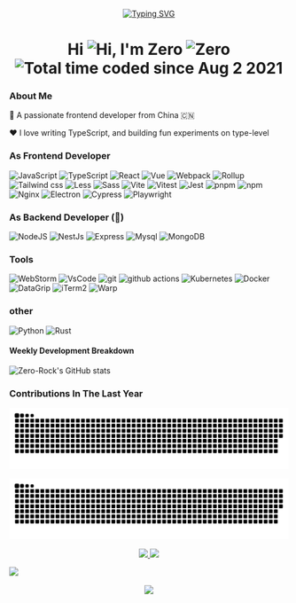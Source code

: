 <p align="center">
<a href="https://git.io/typing-svg"><a href="https://git.io/typing-svg"><img src="https://readme-typing-svg.herokuapp.com?font=Fira+Code&duration=4000&pause=1000&center=true&vCenter=true&width=600&lines=Coding+for+the+future......" alt="Typing SVG" /></a></a>
</p>

<h1 align="center">Hi <img src='https://qpluspicture.oss-cn-beijing.aliyuncs.com/6LjjQA/Hi.gif' alt='Hi' width="30"/>, I'm Zero <img src="https://komarev.com/ghpvc/?username=Zero-Rock&label=visitor&color=0e75b6&style=flat" alt="Zero" />  <img src="https://wakatime.com/badge/user/f9a0c08a-21d9-4812-9e41-948579bb65dc.svg" alt="Total time coded since Aug 2 2021" /></h1>

### About Me

💼 A passionate frontend developer from China 🇨🇳

❤️ I love writing TypeScript, and building fun experiments on type-level

### As Frontend Developer
<div>
<img alt="JavaScript" src="https://img.shields.io/badge/-JavaScript-F7DF1E?style=flat&logo=javascript&logoColor=white" />
<img alt="TypeScript" src="https://img.shields.io/badge/-TypeScript-3178C6?style=flat&logo=typescript&logoColor=white" />
<img alt="React" src="https://img.shields.io/badge/-React-61DAFB?style=flat&logo=react&logoColor=white" />
<img alt="Vue" src="https://img.shields.io/badge/-Vue-4FC08D?style=flat&logo=vuedotjs&logoColor=white" />
<img alt="Webpack" src="https://img.shields.io/badge/-Webpack-8DD6F9?style=flat&logo=webpack&logoColor=white" />
<img alt="Rollup" src="https://img.shields.io/badge/-Rollup-EC4A3F?style=flat&logo=rollupdotjs&logoColor=white" />
<img alt="Tailwind css" src="https://img.shields.io/badge/-Tailwind css-06B6D4?style=flat&logo=tailwindcss&logoColor=white" />
<img alt="Less" src="https://img.shields.io/badge/-Less-1D365D?style=flat&logo=less&logoColor=white" />
<img alt="Sass" src="https://img.shields.io/badge/-Sass-CC6699?style=flat&logo=sass&logoColor=white" />
<img alt="Vite" src="https://img.shields.io/badge/-Vite-646CFF?style=flat&logo=vite&logoColor=white" />
<img alt="Vitest" src="https://img.shields.io/badge/-Vitest-6E9F18?style=flat&logo=vitest&logoColor=white" />
<img alt="Jest" src="https://img.shields.io/badge/-Jest-C21325?style=flat&logo=Jest&logoColor=white" />
<img alt="pnpm" src="https://img.shields.io/badge/-pnpm-F69220?style=flat&logo=pnpm&logoColor=white" />
<img alt="npm" src="https://img.shields.io/badge/-npm-CB3837?style=flat&logo=npm&logoColor=white" />
<img alt="Nginx" src="https://img.shields.io/badge/-Nginx-009639?style=flat&logo=nginx&logoColor=white" />
<img alt="Electron" src="https://img.shields.io/badge/-Electron-47848F?style=flat&logo=electron&logoColor=white" />
<img alt="Cypress" src="https://img.shields.io/badge/-Cypress-17202C?style=flat&logo=cypress&logoColor=white" />
<img alt="Playwright" src="https://img.shields.io/badge/-Playwright-2EAD33?style=flat&logo=playwright&logoColor=white" />
</div>

### As Backend Developer (🤔)
<div>
<img alt="NodeJS" src="https://img.shields.io/badge/-NodeJS-43853d?style=flat&logo=Node.js&logoColor=white" />
<img alt="NestJs" src="https://img.shields.io/badge/-NestJs-E0234E?style=flat&logo=nestjs&logoColor=white" />
<img alt="Express" src="https://img.shields.io/badge/-express-13aa52?style=flat&logo=express&logoColor=white" />
<img alt="Mysql" src="https://img.shields.io/badge/-Mysql-4479A1?style=flat&logo=mysql&logoColor=white" />
<img alt="MongoDB" src="https://img.shields.io/badge/-MongoDB-13aa52?style=flat&logo=mongodb&logoColor=white" />
</div>

### Tools
<div>
<img alt="WebStorm" src="https://img.shields.io/badge/-WebStorm-4ca6ff?style=flat&logo=webstorm&logoColor=white">
<img alt="VsCode" src="https://img.shields.io/badge/-VsCode-007ACC?style=flat&logo=visualstudiocode&logoColor=white">
<img alt="git" src="https://img.shields.io/badge/-Git-F05032?style=flat&logo=git&logoColor=white" />
<img alt="github actions" src="https://img.shields.io/badge/-Github_Actions-2088FF?style=flat&logo=github-actions&logoColor=white" />
<img alt="Kubernetes" src="https://img.shields.io/badge/-Kubernetes-326CE5?style=flat&logo=kubernetes&logoColor=white" />
<img alt="Docker" src="https://img.shields.io/badge/-Docker-46a2f1?style=flat&logo=docker&logoColor=white" />
<img alt="DataGrip" src="https://img.shields.io/badge/-DataGrip-000000?style=flat&logo=datagrip&logoColor=white">
<img alt="iTerm2" src="https://img.shields.io/badge/-iTerm2-000000?style=flat&logo=iterm2&logoColor=white">
<img alt="Warp" src="https://img.shields.io/badge/-Warp-000000?style=flat&logo=warp&logoColor=5BCCE1" />  
</div>

### other
<div>
<img alt="Python" src="https://img.shields.io/badge/-Python-3776AB?style=?style=plastic&logo=python&logoColor=white" />
<img alt="Rust" src="https://img.shields.io/badge/-Rust-000000?style=flat&logo=rust&logoColor=white" />
</div>


#### Weekly Development Breakdown

![Zero-Rock's GitHub stats](https://github-readme-stats.vercel.app/api/wakatime?username=zero_rock&layout=compact&theme=gruvbox&display_format=percent)

### Contributions In The Last Year

![dark](https://raw.githubusercontent.com/Zero-Rock/Zero-Rock/output/github-snake-dark.svg#gh-dark-mode-only)

![light](https://raw.githubusercontent.com/Zero-Rock/Zero-Rock/output/github-snake.svg#gh-light-mode-only)


<div align="center">
<a href="#">
<img height="155em" src="https://github-readme-stats.vercel.app/api?username=Zero-Rock&count_private=true&show_icons=true&theme=gruvbox&hide_border=true" />
</a>
  
<a href="#">
    <img height="155em" src="https://github-readme-stats.vercel.app/api/top-langs/?username=Zero-Rock&layout=compact&langs_count=5&theme=gruvbox&hide_border=true" />
  </a>
</div>

![](https://github-readme-activity-graph.cyclic.app/graph?username=Zero-Rock&theme=gruvbox&hide_border=true&bg_color=282828)


<div align="center">
    <a href="#">
    <img height="160em" src="http://github-profile-summary-cards.vercel.app/api/cards/profile-details?username=Zero-Rock&theme=gruvbox" />
  </a>
</div>
